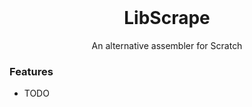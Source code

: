 <h1 align="center" style="margin-top: 0px;">LibScrape</h1>
<p align="center" >An alternative assembler for Scratch</p>

### Features
- TODO